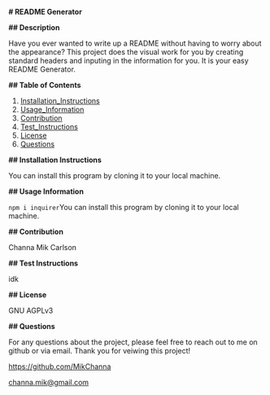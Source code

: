
  **# README Generator**

**## Description**

Have you ever wanted to write up a README without having to worry about the appearance?  This project does the visual work for you by creating standard headers and inputing in the information for you.  It is your easy README Generator.

**## Table of Contents**

1.  [Installation_Instructions](https://github.com/MikChanna/READMEGenerator/blob/master/README.md#installation-instructions)
2.  [Usage_Information](https://github.com/MikChanna/READMEGenerator/blob/master/README.md#usage-information)
3.  [Contribution](https://github.com/MikChanna/READMEGenerator/blob/master/README.md#contribution)
4.  [Test_Instructions](https://github.com/MikChanna/READMEGenerator/blob/master/README.md#test-instructions)
5.  [License](https://github.com/MikChanna/READMEGenerator/blob/master/README.md#license)
6.  [Questions](https://github.com/MikChanna/READMEGenerator/blob/master/README.md#questions)


**## Installation Instructions**

You can install this program by cloning it to your local machine.

**## Usage Information**

`npm i inquirer`You can install this program by cloning it to your local machine.

**## Contribution**

Channa Mik Carlson

**## Test Instructions**

idk

**## License**

GNU AGPLv3

**## Questions**

For any questions about the project, please feel free to reach out to me on github or via email.  Thank you for veiwing this project!

https://github.com/MikChanna

channa.mik@gmail.com
  